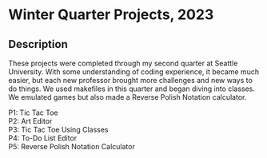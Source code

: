 <h1>Winter Quarter Projects, 2023</h1>

<h2>Description</h2>

These projects were completed through my second quarter at Seattle University. With some understanding of coding experience, it became much easier, but each new professor brought more challenges and new ways to do things. We used makefiles in this quarter and began diving into classes. We emulated games but also made a Reverse Polish Notation calculator.

P1: Tic Tac Toe <br/>
P2: Art Editor <br/>
P3: Tic Tac Toe Using Classes <br/>
P4: To-Do List Editor <br/> 
P5: Reverse Polish Notation Calculator <br/>
